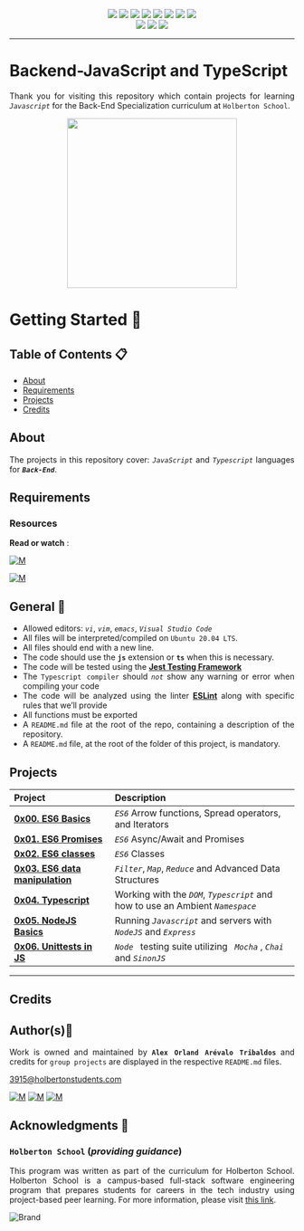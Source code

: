 <p align="center">
<img src="https://img.shields.io/badge/LINUX-darkgreen.svg"/>
<img src="https://img.shields.io/badge/Shell-ligthgreen.svg"/>
<img src="https://img.shields.io/badge/Vim-green.svg"/>
<img src="https://img.shields.io/badge/JavaScript-yellow.svg"/>
<img src="https://img.shields.io/badge/TypeScript-dodgerblue.svg"/>
<img src="https://img.shields.io/badge/NodeJS-gold.svg"/>
<img src="https://img.shields.io/badge/Express-darkslategray.svg"/>
<img src="https://img.shields.io/badge/Markdown-black.svg"/><br>
<img src="https://img.shields.io/github/repo-size/Alexoat76/holbertonschool-backend-javascript"/>
<img src="https://img.shields.io/github/languages/code-size/Alexoat76/holbertonschool-backend-javascript.svg"/>
<img src="https://img.shields.io/github/last-commit/Alexoat76/holbertonschool-backend-javascript?style=round-square"/>
</p>

---

# Backend-JavaScript and TypeScript
<div style="text-align: justify">

Thank you for visiting this repository which contain projects for learning *`Javascript`*  for the Back-End Specialization curriculum at `Holberton School`.

<p align="center">
  <img width="300"  
        src="https://www.horizont.com.hr/posao/backend-developer.gif"
  >
</p>

# Getting Started :running:	
<div style="text-align: justify">
	
## Table of Contents :clipboard:
* [About](#about)
* [Requirements](#requirements)
* [Projects](#projects)
* [Credits](#credits)

	
## About
The projects in this repository cover:
  *`JavaScript`* and *`Typescript`* languages for ***`Back-End`***.

## Requirements 

### Resources

**Read or watch** :

[![M](https://upload.wikimedia.org/wikipedia/commons/thumb/2/2f/Google_2015_logo.svg/80px-Google_2015_logo.svg.png)](https://www.google.com/search?q=backend+in++javascript&source=lmns&bih=929&biw=1920&hl=en&sa=X&ved=2ahUKEwjurIKd3Lr5AhW5xCkDHUDHA9IQ_AUoAHoECAEQAA)

[![M](https://upload.wikimedia.org/wikipedia/commons/thumb/e/e1/Logo_of_YouTube_%282015-2017%29.svg/70px-Logo_of_YouTube_%282015-2017%29.svg.png)](https://www.youtube.com/results?search_query=javascript+for+backend)

	
## General :page_with_curl:
<div style="text-align: justify">
	
- Allowed editors: *`vi`*, *`vim`*, *`emacs`*,  *` Visual Studio Code `*
- All files will be interpreted/compiled on `Ubuntu 20.04 LTS`.
- All files should end with a new line.
- The code should use the  **`js`**  extension or **`ts`** when this is necessary.
- The code will be tested using the **[Jest Testing Framework](https://intranet.hbtn.io/rltoken/-vHHhukhYFxZrd1G0uD3dw)**
- The `Typescript compiler` should *`not`* show any warning or error when compiling your code
- The code will be analyzed using the linter **[ESLint](https://intranet.hbtn.io/rltoken/SXR8c_xOD3tm6NcBkk09dQ)** 
 along with specific rules that we’ll provide
- All functions must be exported
- A `README.md` file at the root of the repo, containing a description of the repository.
- A `README.md` file, at the root of the folder of this project, is mandatory.

## Projects 

| Project | Description |
| :--- | :---|
| **[0x00. ES6 Basics](./0x00-ES6_basic)** | *` ES6 `* Arrow functions, Spread operators, and Iterators |
| **[0x01. ES6 Promises](./0x01-ES6_promise)** | *` ES6 `* Async/Await and Promises |
| **[0x02. ES6 classes](./0x02-ES6_classes)** | *` ES6 `* Classes |
| **[0x03. ES6 data manipulation](./0x03-ES6_data_manipulation)** | *` Filter `*, *` Map `*, *` Reduce `* and Advanced Data Structures |
| **[0x04. Typescript](./0x04-TypeScript)** | Working with the *` DOM `*, *` Typescript `* and how to use an Ambient *` Namespace `* |
| **[0x05. NodeJS Basics](./0x05-Node_JS_basic)** | Running *` Javascript `* and servers with *` NodeJS `* and *` Express `* |
| **[0x06. Unittests in JS](./0x06-unittests_in_js)** | *`Node `* testing suite utilizing *` Mocha`* , *` Chai `* and *` SinonJS `* |
  
---
	
## Credits

## Author(s):blue_book:

Work is owned and maintained by 
	**`Alex Orland Arévalo Tribaldos`**  and credits for `group projects` are displayed in the respective `README.md` files.

<3915@holbertonstudents.com>
	
[![M](https://upload.wikimedia.org/wikipedia/commons/thumb/9/91/Octicons-mark-github.svg/25px-Octicons-mark-github.svg.png)](https://github.com/Alexoat76)
[![M](https://upload.wikimedia.org/wikipedia/fr/thumb/c/c8/Twitter_Bird.svg/25px-Twitter_Bird.svg.png)](https://twitter.com/aoarevalot)
[![M](https://upload.wikimedia.org/wikipedia/commons/thumb/c/ca/LinkedIn_logo_initials.png/25px-LinkedIn_logo_initials.png)](https://www.linkedin.com/in/Alexoat76/)

## Acknowledgments :mega: 

### **`Holberton School`** (*providing guidance*)
	
This program was written as part of the curriculum for Holberton School.
Holberton School is a campus-based full-stack software engineering program
that prepares students for careers in the tech industry using project-based
peer learning. For more information,  please visit [this link](https://www.holbertonschool.com/).

![Brand](https://assets.website-files.com/6105315644a26f77912a1ada/610540e8b4cd6969794fe673_Holberton_School_logo-04-04.svg)
